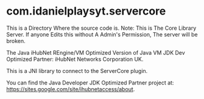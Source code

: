 # com.idanielplaysyt.servercore
This is a Directory Where the source code is. Note: This is The Core Library Server. If anyone Edits this without A Admin's Permission, The server will be broken.

The Java iHubNet REngine/VM Optimized Version of Java VM JDK Dev Optimized Partner: iHubNet Networks Corporation UK.

This is a JNI library to connect to the ServerCore plugin.

You can find the Java Developer JDK Optimized Partner project at: https://sites.google.com/site/ihubnetaccess/about.

